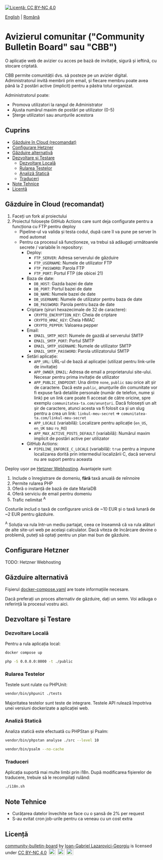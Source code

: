[![Licență: CC BY-NC 4.0](https://licensebuttons.net/l/by-nc/4.0/80x15.png)](https://creativecommons.org/licenses/by-nc/4.0/)

[English](./README.md) | [Română](./README.ro.md)

# Avizierul comunitar ("Community Bulletin Board" sau "CBB")

O aplicație web de avizier cu acces pe bază de invitație, sigură și ieftină, cu stocare criptată.

CBB permite comunității dvs. să posteze pe un avizier digital. Administratorul invită membrii prin email, și
fiecare membru poate avea până la 2 postări active (implicit) pentru a păstra totul organizat.

Administratorul poate:

* Promova utilizatori la rangul de Administrator
* Ajusta numărul maxim de postări pe utilizator (0-5)
* Șterge utilizatori sau anunțurile acestora

## Cuprins

- [Găzduire în Cloud (recomandat)](#găzduire-în-cloud-recomandat)
- [Configurare Hetzner](#configurare-hetzner)
- [Găzduire alternativă](#găzduire-alternativă)
- [Dezvoltare și Testare](#dezvoltare-și-testare)
    - [Dezvoltare Locală](#dezvoltare-locală)
    - [Rularea Testelor](#rularea-testelor)
    - [Analiză Statică](#analiză-statică)
    - [Traduceri](#traduceri)
- [Note Tehnice](#note-tehnice)
- [Licență](#licență)

## Găzduire în Cloud (recomandat)

1. Faceți un fork al proiectului
2. Proiectul folosește GitHub Actions care sunt deja configurate pentru a funcționa cu FTP pentru deploy
    - Pipeline-ul va valida și testa codul, după care îl va pune pe server în mod automat
    - Pentru ca procesul să funcționeze, va trebui să adăugați următoarele secrete / variabile în repository:
        - Deploy:
            - `FTP_SERVER`: Adresa serverului de găzduire
            - `FTP_USERNAME`: Numele de utilizator FTP
            - `FTP_PASSWORD`: Parola FTP
            - `FTP_PORT`: Portul FTP (de obicei 21)
        - Baza de date:
            - `DB_HOST`: Gazda bazei de date
            - `DB_PORT`: Portul bazei de date
            - `DB_NAME`: Numele bazei de date
            - `DB_USERNAME`: Numele de utilizator pentru baza de date
            - `DB_PASSWORD`: Parola pentru baza de date
        - Criptare (șiruri hexazecimale de 32 de caractere):
            - `CRYPTO_ENCRYPTION_KEY`: Cheia de criptare
            - `CRYPTO_HMAC_KEY`: Cheia HMAC
            - `CRYPTO_PEPPER`: Valoarea pepper
        - Email:
            - `EMAIL_SMTP_HOST`: Numele de gazdă al serverului SMTP
            - `EMAIL_SMTP_PORT`: Portul SMTP
            - `EMAIL_SMTP_USERNAME`: Numele de utilizator SMTP
            - `EMAIL_SMTP_PASSWORD`: Parola utilizatorului SMTP
        - Setări aplicație:
            - `APP_URL`: URL-ul de bază al aplicației (utilizat pentru link-urile de invitație)
            - `APP_OWNER_EMAIL`: Adresa de email a proprietarului site-ului. Necesar pentru prima invitație de
              utilizator
            - `APP_PUBLIC_ENDPOINT`: Una dintre `none`, `public` sau orice alt șir de caractere. Dacă este `public`, 
              anunțurile din comunitate vor fi expuse fară detaliile personale (număr de telefon, nume și link) pe un
              link care poate fi accesat de către oricine, spre exemplu `communitatea-ta.com/anunțuri`. Dacă folosești
              un alt șir de caractere, atunci acesta va fi folosit ca și un slug pentru a crea un link: 
              `linkul-meu-secret` => `comunitatea-ta.com/linkul-meu-secret`
            - `APP_LOCALE` (variabilă): Localizare pentru aplicație (`en_US`, `en_UK` sau `ro_RO`)
            - `APP_MAX_ACTIVE_POSTS_DEFAULT` (variabilă): Numărul maxim implicit de postări active per utilizator
        - GitHub Actions:
            - `PIPELINE_ENFORCE_C_LOCALE` (variabilă): `true` pentru a impune localizarea dorită prin
              intermediul localizării C, dacă serverul nu are suport pentru aceasta

Deploy ușor pe [Hetzner Webhosting](https://www.hetzner.com/webhosting/). Avantajele sunt:

1. Include o înregistrare de domeniu, **fără** taxă anuală de reînnoire
2. Permite rularea PHP
3. Oferă o instanță de bază de date MariaDB
4. Oferă serviciu de email pentru domeniu
5. Trafic nelimitat <sup>A</sup>

Costurile includ o taxă de configurare unică de ~10 EUR și o taxă lunară de ~2 EUR pentru găzduire.

<sup>A</sup> Soluția va rula într-un mediu partajat, ceea ce înseamnă că va rula alături de alte site-uri web pe
același calculator. Dacă viteza de încărcare devine o problemă, puteți să optați pentru un plan mai bun de găzduire.

## Configurare Hetzner

TODO: Hetzner Webhosting

## Găzduire alternativă

Fișierul [docker-compose.yaml](./docker-compose-all.yaml) are toate informațiile necesare.

Dacă preferați un proces alternativ de găzduire, dați un semn. Voi adăuga o referință la procesul vostru aici.

## Dezvoltare și Testare

### Dezvoltare Locală

Pentru a rula aplicația local:

```bash
docker compose up
```

```bash
php -S 0.0.0.0:8000 -t ./public
```

### Rularea Testelor

Testele sunt rulate cu PHPUnit:

```bash
vendor/bin/phpunit ./tests
```

Majoritatea testelor sunt teste de integrare. Testele API rulează împotriva unei versiuni dockerizate a aplicației web.

### Analiză Statică

Analiza statică este efectuată cu PHPStan și Psalm:

```bash
vendor/bin/phpstan analyse ./src --level 10
```

```bash
vendor/bin/psalm --no-cache
``` 

### Traduceri

Aplicația suportă mai multe limbi prin i18n. După modificarea fișierelor de traducere, trebuie să le recompilați rulând:

```bash
./i18n.sh
```

## Note Tehnice

* Curățarea datelor învechite se face cu o șansă de 2% per request
* S-au evitat cron job-urile pentru ca veneau cu un cost extra

## Licență

<p>
<a property="dct:title" rel="cc:attributionURL" href="https://github.com/manufacturist/community-bulletin-board">community-bulletin-board</a> by 
<a rel="cc:attributionURL dct:creator" property="cc:attributionName" href="https://github.com/manufacturist/"> Ioan-Gabriel Lazarovici-Georgiu</a> is licensed under 
<a href="https://creativecommons.org/licenses/by-nc/4.0" target="_blank" rel="license noopener noreferrer" style="display:inline-block;"> CC BY-NC 4.0</a>
<img style="height:22px!important;margin-left:3px;vertical-align:text-bottom;" src="https://mirrors.creativecommons.org/presskit/icons/cc.svg" alt="">
<img style="height:22px!important;margin-left:3px;vertical-align:text-bottom;" src="https://mirrors.creativecommons.org/presskit/icons/by.svg" alt="">
<img style="height:22px!important;margin-left:3px;vertical-align:text-bottom;" src="https://mirrors.creativecommons.org/presskit/icons/nc.svg" alt="">
</p>